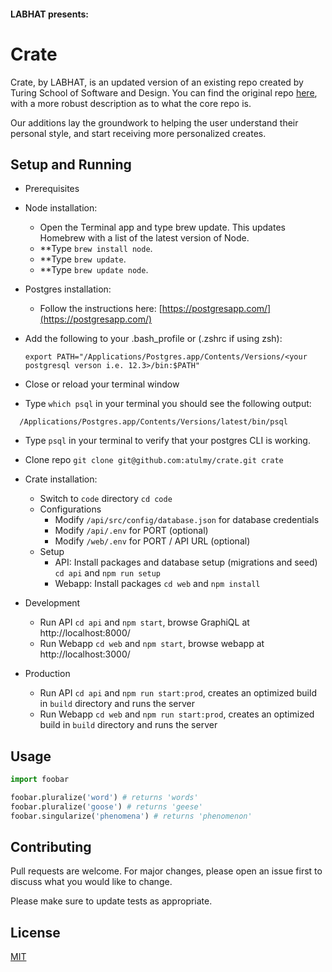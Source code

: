 #### LABHAT presents:
# Crate

Crate, by LABHAT, is an updated version of an existing repo created by Turing School of Software and Design.  You can find the original repo [here](https://github.com/atulmy/crate), with a more robust description as to what the core repo is.

Our additions lay the groundwork to helping the user understand their personal style, and start receiving more personalized creates.

## Setup and Running
- Prerequisites
- Node installation:
  - Open the Terminal app and type brew update. This updates Homebrew with a list of the latest version of Node.
  - **Type `brew install node`.
  - **Type `brew update`.
  - **Type `brew update node`.

- Postgres installation:
  - Follow the instructions here: [https://postgresapp.com/](https://postgresapp.com/)
- Add the following to your .bash_profile or (.zshrc if using zsh):
  ```
  export PATH="/Applications/Postgres.app/Contents/Versions/<your postgresql verson i.e. 12.3>/bin:$PATH"
  ```
- Close or reload your terminal window
- Type `which psql` in your terminal you should see the following output:
```
  /Applications/Postgres.app/Contents/Versions/latest/bin/psql
```
- Type `psql` in your terminal to verify that your postgres CLI is working.
- Clone repo `git clone git@github.com:atulmy/crate.git crate`

- Crate installation:
  - Switch to `code` directory `cd code`
  - Configurations
    - Modify `/api/src/config/database.json` for database credentials
    - Modify `/api/.env` for PORT (optional)
    - Modify `/web/.env` for PORT / API URL (optional)
  - Setup
    - API: Install packages and database setup (migrations and seed) `cd api` and `npm run setup`
    - Webapp: Install packages `cd web` and `npm install`



- Development
  - Run API `cd api` and `npm start`, browse GraphiQL at http://localhost:8000/
  - Run Webapp `cd web` and `npm start`, browse webapp at http://localhost:3000/
- Production
  - Run API `cd api` and `npm run start:prod`, creates an optimized build in `build` directory and runs the server
  - Run Webapp `cd web` and `npm run start:prod`, creates an optimized build in `build` directory and runs the server

## Usage

```python
import foobar

foobar.pluralize('word') # returns 'words'
foobar.pluralize('goose') # returns 'geese'
foobar.singularize('phenomena') # returns 'phenomenon'
```

## Contributing
Pull requests are welcome. For major changes, please open an issue first to discuss what you would like to change.

Please make sure to update tests as appropriate.

## License
[MIT](https://choosealicense.com/licenses/mit/)
